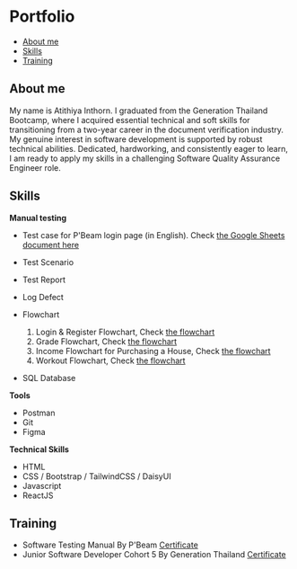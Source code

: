 # Portfolio

- [About me](#about-me)
- [Skills](#skills)
- [Training](#training)

## About me

My name is Atithiya Inthorn. I graduated from the Generation Thailand Bootcamp, where I acquired essential
technical and soft skills for transitioning from a two-year career in the document
verification industry. My genuine interest in software development is supported
by robust technical abilities. Dedicated, hardworking, and consistently eager to
learn, I am ready to apply my skills in a challenging Software Quality Assurance
Engineer role.

## Skills

**Manual testing**

- Test case for P'Beam login page (in English). Check [the Google Sheets document here](https://docs.google.com/spreadsheets/d/1Exmtcz-MWah1MxQrFPX8lU1-vZJmzWmdLdBud1cDYcs/edit#gid=0)

- Test Scenario

- Test Report

- Log Defect

- Flowchart
  1. Login & Register Flowchart, Check [the flowchart](https://drive.google.com/drive/u/0/folders/1KMdobkuc38yj-VrEbfQrm6JOZ4TWcRa5)
  2. Grade Flowchart, Check [the flowchart](https://docs.google.com/spreadsheets/d/1Exmtcz-MWah1MxQrFPX8lU1-vZJmzWmdLdBud1cDYcs/edit#gid=0)
  3. Income Flowchart for Purchasing a House, Check [the flowchart](https://drive.google.com/drive/u/0/folders/1KMdobkuc38yj-VrEbfQrm6JOZ4TWcRa5)
  4. Workout Flowchart, Check [the flowchart](https://drive.google.com/drive/u/0/folders/1KMdobkuc38yj-VrEbfQrm6JOZ4TWcRa5)

* SQL Database

**Tools**

- Postman
- Git
- Figma

**Technical Skills**

- HTML
- CSS / Bootstrap / TailwindCSS / DaisyUI
- Javascript
- ReactJS

## Training

- Software Testing Manual By P'Beam
  [Certificate](/file/testingCertificate.pdf)
- Junior Software Developer Cohort 5 By Generation Thailand
  [Certificate](/file/JSDCertificate.pdf)

